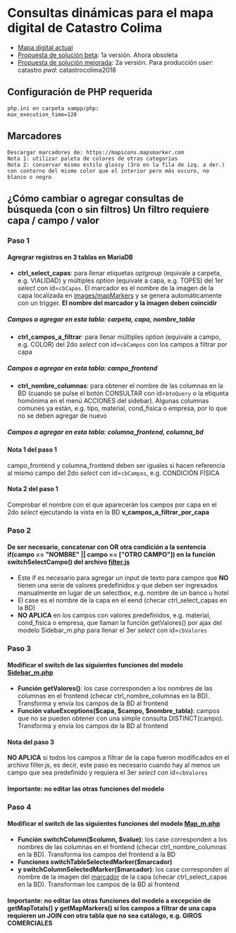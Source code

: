 # Consultas dinámicas para el mapa digital de Catastro Colima
- [Mapa digital actual]
- [Propuesta de solución beta]: 1a versión. Ahora obsoleta
- [Propuesta de solución mejorada]: 2a versión. Para producción
*user*: catastro
*pwd*: catastrocolima2018


## Configuración de PHP requerida
```
php.ini en carpeta xampp/php:
max_execution_time=120
```


## Marcadores
```
Descargar marcadores de: https://mapicons.mapsmarker.com
Nota 1: utilizar paleta de colores de otras categorías
Nota 2: conservar mismo estilo glossy (3ro en la fila de izq. a der.)
con contorno del mismo color que el interior pero más oscuro, no blanco o negro
```


## ¿Cómo cambiar o agregar consultas de búsqueda (con o sin filtros) Un filtro requiere capa / campo / valor
### Paso 1
#### Agregrar registros en 3 tablas en MariaDB
- **ctrl_select_capas**: para llenar etiquetas *optgroup* (equivale a carpeta, e.g. VIALIDAD) y múltiples *option* (equivale a capa, e.g. TOPES) del 1er *select* con id=`cbCapas`. El marcador es el nombre de la imagen de la capa localizada en [images/mapMarkers](images/mapMarkers) y se genera automáticamente con un trigger. **El nombre del marcador y la imagen deben coincidir**
##### Campos a agregar en esta tabla: carpeta, capa, nombre_tabla
- **ctrl_campos_a_filtrar**: para llenar múltiples *option* (equivale a campo, e.g. COLOR) del 2do *select* con id=`cbCampos` con los campos a filtrar por capa
##### Campos a agregar en esta tabla: campo_frontend
- **ctrl_nombre_columnas**: para obtener el nombre de las columnas en la BD (cuando se pulse el botón CONSULTAR con id=`btnQuery` o la etiqueta homónima en el menú ACCIONES del sidebar). Algunas columnas comunes ya están, e.g. tipo, material, cond_fisica o empresa, por lo que no se deben agregar de nuevo
##### Campos a agregar en esta tabla: columna_frontend, columna_bd
#### Nota 1 del paso 1
campo_frontend y columna_frontend deben ser iguales si hacen referencia al mismo campo del 2do *select* con id=`cbCampos`, e.g. CONDICIÓN FÍSICA
#### Nota 2 del paso 1
Comprobar el nombre con el que aparecerán los campos por capa en el 2do *select* ejecutando la vista en la BD **v_campos_a_filtrar_por_capa**


### Paso 2
#### De ser necesario, concatenar con OR otra condición a la sentencia if(campo == "NOMBRE" || campo == ["OTRO CAMPO"]) en la función switchSelectCampo() del archivo [filter.js](js/filter/filter.js)
- Este if es necesario para agregar un input de texto para campos que **NO** tienen una serie de valores predefinidos y que deben ser ingresados manualmente en lugar de un selectbox, e.g. nombre de un banco u hotel
- El case es el nombre de la capa en el eend (checar ctrl_select_capas en la BD)
- **NO APLICA** en los campos con valores predefinidos, e.g. material, cond_fisica o empresa, que llaman la función getValores() por ajax del modelo Sidebar_m.php para llenar el 3er *select* con id=`cbValores`


### Paso 3
#### Modificar el switch de las siguientes funciones del modelo [Sidebar_m.php](application/models/Sidebar_m.php)
- **Función getValores()**: los case corresponden a los nombres de las columnas en el frontend (checar ctrl_nombre_columnas en la BD). Transforma y envía los campos de la BD al frontend
- **Función valueExceptions($capa, $campo, $nombre_tabla)**: campos que no se pueden obtener con una simple consulta DISTINCT(campo). Transforma y envía los campos de la BD al frontend
#### Nota del paso 3
**NO APLICA** si todos los campos a filtrar de la capa fueron modificados en el archivo filter.js, es decir, este paso es necesario cuando hay al menos un campo que sea predefinido y requiera el 3er *select* con id=`cbValores`
#### Importante: no editar las otras funciones del modelo


### Paso 4
#### Modificar el switch de las siguientes funciones del modelo [Map_m.php](application/models/Map_m.php)
- **Función switchColumn($column, $value)**: los case corresponden a los nombres de las columnas en el frontend (checar ctrl_nombre_columnas en la BD). Transforma los campos del frontend a la BD
- **Funciones switchTableSelectedMarker($marcador)**
- **y switchColumnSelectedMarker($marcador)**: los case corresponden al nombre de la imagen del [marcador](images/mapMarkers) de la capa (checar ctrl_select_capas en la BD). Transforman los campos de la BD al frontend
#### Importante: no editar las otras funciones del modelo a excepción de getMapTotals() y getMapMarkers() si los campos a filtrar de una capa requieren un JOIN con otra tabla que no sea catálogo, e.g. GIROS COMERCIALES


[Mapa digital actual]: <http://www.catastrocolima.gob.mx/cartografia.html>
[Propuesta de solución beta]: <http://ateneorid.com/osint-beta>
[Propuesta de solución mejorada]: <http://ateneorid.com/osint>